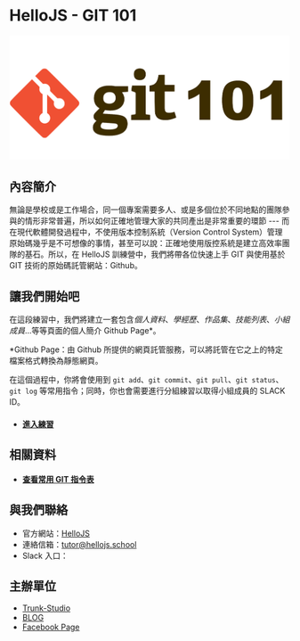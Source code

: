 # HelloJS - GIT 101

![](./img/git-101.png)

## 內容簡介
無論是學校或是工作場合，同一個專案需要多人、或是多個位於不同地點的團隊參與的情形非常普遍，所以如何正確地管理大家的共同產出是非常重要的環節 --- 而在現代軟體開發過程中，不使用版本控制系統（Version Control System）管理原始碼幾乎是不可想像的事情，甚至可以說：正確地使用版控系統是建立高效率團隊的基石。所以，在 HelloJS 訓練營中，我們將帶各位快速上手 GIT 與使用基於 GIT 技術的原始碼託管網站：Github。

## 讓我們開始吧
在這段練習中，我們將建立一套包含*個人資料*、*學經歷*、*作品集*、*技能列表*、*小組成員*...等等頁面的個人簡介 Github Page*。

*Github Page：由 Github 所提供的網頁託管服務，可以將託管在它之上的特定檔案格式轉換為靜態網頁。

在這個過程中，你將會使用到 `git add`、`git commit`、`git pull`、`git status`、`git log` 等常用指令；同時，你也會需要進行分組練習以取得小組成員的 SLACK ID。


- #### [進入練習](./SUMMARY.md)

## 相關資料
- #### [查看常用 GIT 指令表](./cheat-sheet.md)

## 與我們聯絡
- 官方網站：[HelloJS](https://hellojs.school)
- 連絡信箱：[tutor@hellojs.school](mailto:tutor@hellojs.school)
- Slack 入口：

## 主辦單位
- [Trunk-Studio](https://trunk.studio)
- [BLOG](https://trunk.studio/blog)
- [Facebook Page](https://www.facebook.com/trunk.studio.tw/)